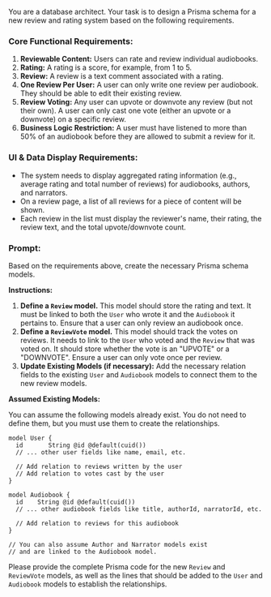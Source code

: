 You are a database architect. Your task is to design a Prisma schema for a new review and rating system based on the following requirements.

### **Core Functional Requirements:**

1.  **Reviewable Content:** Users can rate and review individual audiobooks.
2.  **Rating:** A rating is a score, for example, from 1 to 5.
3.  **Review:** A review is a text comment associated with a rating.
4.  **One Review Per User:** A user can only write one review per audiobook. They should be able to edit their existing review.
5.  **Review Voting:** Any user can upvote or downvote any review (but not their own). A user can only cast one vote (either an upvote or a downvote) on a specific review.
6.  **Business Logic Restriction:** A user must have listened to more than 50% of an audiobook before they are allowed to submit a review for it.

### **UI & Data Display Requirements:**

-   The system needs to display aggregated rating information (e.g., average rating and total number of reviews) for audiobooks, authors, and narrators.
-   On a review page, a list of all reviews for a piece of content will be shown.
-   Each review in the list must display the reviewer's name, their rating, the review text, and the total upvote/downvote count.

### **Prompt:**

Based on the requirements above, create the necessary Prisma schema models.

**Instructions:**

1.  **Define a `Review` model.** This model should store the rating and text. It must be linked to both the `User` who wrote it and the `Audiobook` it pertains to. Ensure that a user can only review an audiobook once.
2.  **Define a `ReviewVote` model.** This model should track the votes on reviews. It needs to link to the `User` who voted and the `Review` that was voted on. It should store whether the vote is an "UPVOTE" or a "DOWNVOTE". Ensure a user can only vote once per review.
3.  **Update Existing Models (if necessary):** Add the necessary relation fields to the existing `User` and `Audiobook` models to connect them to the new review models.

**Assumed Existing Models:**

You can assume the following models already exist. You do not need to define them, but you must use them to create the relationships.

```prisma
model User {
  id       String @id @default(cuid())
  // ... other user fields like name, email, etc.
  
  // Add relation to reviews written by the user
  // Add relation to votes cast by the user
}

model Audiobook {
  id    String @id @default(cuid())
  // ... other audiobook fields like title, authorId, narratorId, etc.
  
  // Add relation to reviews for this audiobook
}

// You can also assume Author and Narrator models exist
// and are linked to the Audiobook model.
```

Please provide the complete Prisma code for the new `Review` and `ReviewVote` models, as well as the lines that should be added to the `User` and `Audiobook` models to establish the relationships.

